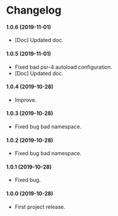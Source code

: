 Changelog
=========

#### 1.0.6 (2019-11-01)

* [Doc] Updated doc.

#### 1.0.5 (2019-11-01)

* Fixed bad psr-4 autoload configuration.
* [Doc] Updated doc.

#### 1.0.4 (2019-10-28)

* Improve.

#### 1.0.3 (2019-10-28)

* Fixed bug bad namespace.

#### 1.0.2 (2019-10-28)

* Fixed bug bad namespace.

#### 1.0.1 (2019-10-28)

* Fixed bug.

#### 1.0.0 (2019-10-28)

* First project release.
